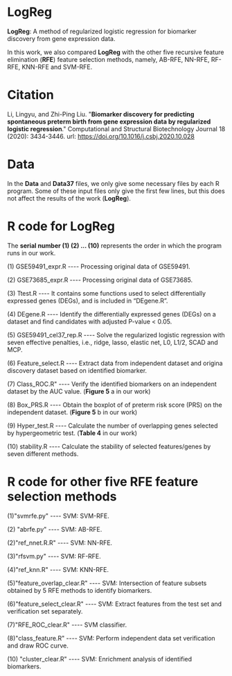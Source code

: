 # LogReg

**LogReg**: A method of regularized logistic regression for biomarker discovery from gene expression data. 

In this work, we also compared **LogReg** with the other five recursive feature elimination (**RFE**) feature selection methods, namely, AB-RFE, NN-RFE, RF-RFE, KNN-RFE and SVM-RFE. 



# Citation
Li, Lingyu, and Zhi-Ping Liu. "**Biomarker discovery for predicting spontaneous preterm birth from gene expression data by regularized logistic regression**." Computational and Structural Biotechnology Journal 18 (2020): 3434-3446. url: https://doi.org/10.1016/j.csbj.2020.10.028


# Data

In the **Data** and **Data37** files, we only give some necessary files by each R program. Some of these input files only give the first few lines, but this does not affect the results of the work (**LogReg**).



# R code for LogReg

The **serial number (1) (2) ... (10)** represents the order in which the program runs in our work.

(1) GSE59491_expr.R ---- Processing original data of GSE59491.

(2) GSE73685_expr.R ---- Processing original data of GSE73685.

(3) Ttest.R ---- It contains some functions used to select differentially expressed genes (DEGs), and is included in “DEgene.R”. 

(4) DEgene.R ---- Identify the differentially expressed genes (DEGs) on a dataset and find candidates with adjusted P-value < 0.05.

(5) GSE59491_cel37_rep.R ---- Solve the regularized logistic regression with seven effective penalties, i.e., ridge, lasso, elastic net, L0, L1/2, SCAD and MCP.

(6) Feature_select.R ---- Extract data from independent dataset and origina discovery dataset based on identified biomarker.

(7) Class_ROC.R" ---- Verify the identified biomarkers on an independent dataset by the AUC value. (**Figure 5** a in our work)

(8) Box_PRS.R ---- Obtain the boxplot of of preterm risk score (PRS) on the independent dataset. (**Figure 5** b in our work)

(9) Hyper_test.R ---- Calculate the number of overlapping genes selected by hypergeometric test.  (**Table 4** in our work)

(10)  stability.R ---- Calculate the stability of selected features/genes by seven different methods.



# R code for other five RFE feature selection methods

(1)"svmrfe.py" ---- SVM: SVM-RFE.

(2) "abrfe.py" ---- SVM: AB-RFE.

(2)"ref_nnet.R.R" ---- SVM: NN-RFE.

(3)"rfsvm.py" ---- SVM: RF-RFE.

(4)"ref_knn.R" ---- SVM: KNN-RFE.

(5)"feature_overlap_clear.R" ---- SVM: Intersection of feature subsets obtained by 5 RFE methods to identify biomarkers.

(6)"feature_select_clear.R" ---- SVM: Extract features from the test set and verification set separately.

(7)"RFE_ROC_clear.R" ---- SVM classifier.

(8)"class_feature.R" ---- SVM: Perform independent data set verification and draw ROC curve.

(10) "cluster_clear.R" ---- SVM: Enrichment analysis of identified biomarkers.

